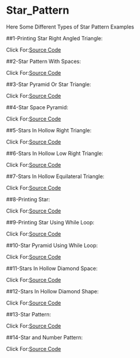 # Star_Pattern
Here Some Different Types of Star Pattern Examples

##1-Printing Star Right Angled Triangle:

Click For:[Source Code](https://github.com/Mahendra710/Star_Pattern/blob/main/8.1-Printing%20Star%20Right%20Angled%20triangle.py)

##2-Star Pattern With Spaces:

Click For:[Source Code](https://github.com/Mahendra710/Star_Pattern/blob/main/8.2-Printing%20Star%20pattern%20with%20spaces.py)

##3-Star Pyramid Or Star Triangle:

Click For:[Source Code](https://github.com/Mahendra710/Star_Pattern/blob/main/8.3-Star%20Pyramid%20or%20Star%20Triangle.py)

##4-Star Space Pyramid:

Click For:[Source Code](https://github.com/Mahendra710/Star_Pattern/blob/main/8.4-Star%20space%20pyramid.py)

##5-Stars In Hollow Right Triangle:

Click For:[Source Code](https://github.com/Mahendra710/Star_Pattern/blob/main/8.5-Printing%20Stars%20in%20Hollow%20Right%20Triangle.py)

##6-Stars In Hollow Low Right Triangle:

Click For:[Source Code](https://github.com/Mahendra710/Star_Pattern/blob/main/8.6-Stars%20inHollow%20Low%20Right%20Triangle.py)

##7-Stars In Hollow Equilateral Triangle:

Click For:[Source Code](https://github.com/Mahendra710/Star_Pattern/blob/main/8.7-Stars%20in%20Hollow%20Equilateral%20Triangle.py)

##8-Printing Star:

Click For:[Source Code](https://github.com/Mahendra710/Star_Pattern/blob/main/8.8-%20Printing%20Star.py)

##9-Printing Star Using While Loop:

Click For:[Source Code](https://github.com/Mahendra710/Star_Pattern/blob/main/8.9-%20Printing%20Star%20using%20while%20loop.py)

##10-Star Pyramid Using While Loop:

Click For:[Source Code](https://github.com/Mahendra710/Star_Pattern/blob/main/8.10-Star%20Pyramid%20using%20while%20loop.py)

##11-Stars In Hollow Diamond Space:

Click For:[Source Code](https://github.com/Mahendra710/Star_Pattern/blob/main/8.11-Printing%20Star%20in%20Hollow%20Diamond%20space.py)

##12-Stars In Hollow Diamond Shape:

Click For:[Source Code](https://github.com/Mahendra710/Star_Pattern/blob/main/8.12-Printing%20Star%20In%20Hollow%20Diamond%20Shape.py)

##13-Star Pattern:

Click For:[Source Code](https://github.com/Mahendra710/Star_Pattern/blob/main/8.13-Star%20Pattern.py)

##14-Star and Number Pattern:

Click For:[Source Code](https://github.com/Mahendra710/Star_Pattern/blob/main/33-Star%20and%20Number%20Pattern.py)

